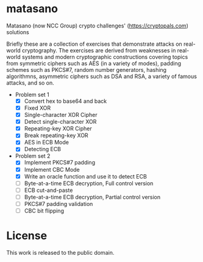 # matasano
Matasano (now NCC Group) crypto challenges' (https://cryptopals.com) solutions

Briefly these are a collection of exercises that demonstrate attacks on real-world cryptography.
The exercises are derived from weaknesses in real-world systems and modern cryptographic
constructions covering topics from symmetric ciphers such as AES (in a variety of modes), padding
schemes such as PKCS#7, random number generators, hashing algorithmns, asymmetric ciphers such as
DSA and RSA, a variety of famous attacks, and so on.

- Problem set 1
  - [x] Convert hex to base64 and back
  - [x] Fixed XOR
  - [x] Single-character XOR Cipher
  - [x] Detect single-character XOR
  - [x] Repeating-key XOR Cipher
  - [x] Break repeating-key XOR
  - [x] AES in ECB Mode
  - [x] Detecting ECB
- Problem set 2
  - [x] Implement PKCS#7 padding
  - [x] Implement CBC Mode
  - [x] Write an oracle function and use it to detect ECB
  - [ ] Byte-at-a-time ECB decryption, Full control version
  - [ ] ECB cut-and-paste
  - [ ] Byte-at-a-time ECB decryption, Partial control version
  - [ ] PKCS#7 padding validation
  - [ ] CBC bit flipping

# License
This work is released to the public domain.
